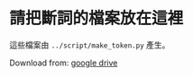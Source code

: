 # 請把斷詞的檔案放在這裡

這些檔案由 `../script/make_token.py` 產生。

Download from: [google drive](https://drive.google.com/drive/folders/1R7xXdTTEp4xirC6xGvvs_lVrVSXiKxT6)
